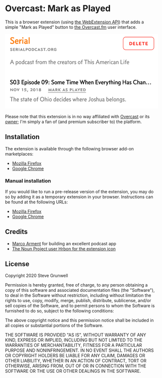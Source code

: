 # Overcast: Mark as Played

This is a browser extension (using [the WebExtension API](https://developer.mozilla.org/en-US/docs/Mozilla/Add-ons/WebExtensions)) that adds a simple "Mark as Played" button to [the Overcast.fm](https://overcast.fm) user interface.

![An episode of Serial with a "Mark as Played" button](assets/mark-as-played-screenshot.png)

Please note that this extension is in no way affiliated with [Overcast](https://overcast.fm) or its [owner](https://marco.org/); I'm simply a fan of (and premium subscriber to) the platform.

## Installation

The extension is available through the following browser add-on marketplaces:

* [Mozilla Firefox](https://addons.mozilla.org/en-US/firefox/addon/overcast-mark-as-played/)
* [Google Chrome](https://chrome.google.com/webstore/detail/overcast-mark-as-played/gaeeolkmbpimllholhblmckdccmlbhnd)

### Manual installation

If you would like to run a pre-release version of the extension, you may do so by adding it as a temporary extension in your browser. Instructions can be found at the following URLs:

* [Mozilla Firefox](https://extensionworkshop.com/documentation/develop/temporary-installation-in-firefox/)
* [Google Chrome](https://developer.chrome.com/extensions/getstarted#manifest)


## Credits

* [Marco Arment](https://marco.org/) for building an excellent podcast app
* [The Noun Project user Hrbon for the extension icon](https://thenounproject.com/search/?q=broadcast&i=2979109)


## License

Copyright 2020 Steve Grunwell

Permission is hereby granted, free of charge, to any person obtaining a copy of this software and associated documentation files (the "Software"), to deal in the Software without restriction, including without limitation the rights to use, copy, modify, merge, publish, distribute, sublicense, and/or sell copies of the Software, and to permit persons to whom the Software is furnished to do so, subject to the following conditions:

The above copyright notice and this permission notice shall be included in all copies or substantial portions of the Software.

THE SOFTWARE IS PROVIDED "AS IS", WITHOUT WARRANTY OF ANY KIND, EXPRESS OR IMPLIED, INCLUDING BUT NOT LIMITED TO THE WARRANTIES OF MERCHANTABILITY, FITNESS FOR A PARTICULAR PURPOSE AND NONINFRINGEMENT. IN NO EVENT SHALL THE AUTHORS OR COPYRIGHT HOLDERS BE LIABLE FOR ANY CLAIM, DAMAGES OR OTHER LIABILITY, WHETHER IN AN ACTION OF CONTRACT, TORT OR OTHERWISE, ARISING FROM, OUT OF OR IN CONNECTION WITH THE SOFTWARE OR THE USE OR OTHER DEALINGS IN THE SOFTWARE.
